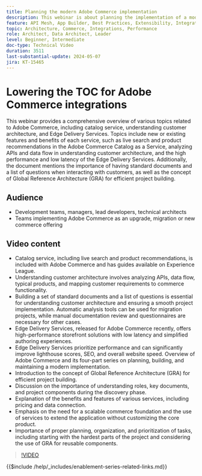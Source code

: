 ```yaml
---
title: Planning the modern Adobe Commerce implementation
description: This webinar is about planning the implementation of a modern commerce system, specifically Adobe Commerce, and includes discussions on the discovery phase, services, global reference architecture, front-end development practices, and best practices.
feature: API Mesh, App Builder, Best Practices, Extensibility, Integration
topic: Architecture, Commerce, Integrations, Performance
role: Architect, Data Architect, Leader
level: Beginner, Intermediate
doc-type: Technical Video
duration: 3511
last-substantial-update: 2024-05-07
jira: KT-15465
---
```

# Lowering the TOC for Adobe Commerce integrations

This webinar provides a comprehensive overview of various topics related to Adobe Commerce, including catalog service, understanding customer architecture, and Edge Delivery Services. 
​Topics include new or existing features and benefits of each service, such as live search and product recommendations in the Adobe Commerce Catalog as a Service, analyzing APIs and data flow in understanding customer architecture, and the high performance and low latency of the Edge Delivery Services. Additionally, the document mentions the importance of having standard documents and a list of questions when interacting with customers, as well as the concept of Global Reference Architecture (GRA) for efficient project building.

## Audience

* Development teams, managers, lead developers, technical architects
* Teams implementing Adobe Commerce as an upgrade, migration or new commerce offering

## Video content

* Catalog service, including live search and product recommendations, is included with Adobe Commerce and has guides available on Experience League. 
* Understanding customer architecture involves analyzing APIs, data flow, typical products, and mapping customer requirements to commerce functionality. 
* Building a set of standard documents and a list of questions is essential for understanding customer architecture and ensuring a smooth project implementation.
Automatic analysis tools can be used for migration projects, while manual documentation review and questionnaires are necessary for other cases.
* Edge Delivery Services, released for Adobe Commerce recently, offers high-performance storefront solutions with low latency and simplified authoring experiences. 
* Edge Delivery Services prioritize performance and can significantly improve lighthouse scores, SEO, and overall website speed.
Overview of Adobe Commerce and its four-part series on planning, building, and maintaining a modern implementation. 
* Introduction to the concept of Global Reference Architecture (GRA) for efficient project building. 
* Discussion on the importance of understanding roles, key documents, and project components during the discovery phase. 
* Explanation of the benefits and features of various services, including pricing and data connection.
* Emphasis on the need for a scalable commerce foundation and the use of services to extend the application without customizing the core product.
* Importance of proper planning, organization, and prioritization of tasks, including starting with the hardest parts of the project and considering the use of GRA for reusable components.

>[!VIDEO](https://video.tv.adobe.com/v/3428987?learn=on)

{{$include /help/_includes/enablement-series-related-links.md}}
